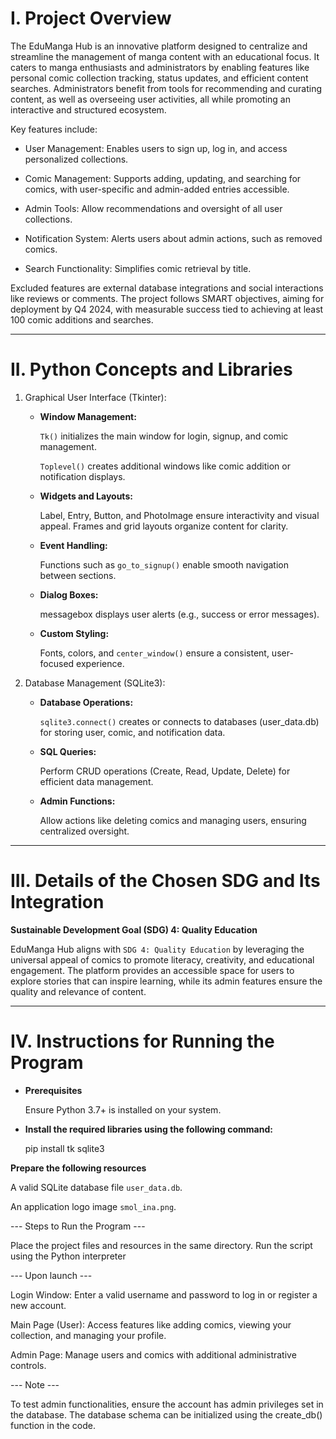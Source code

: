 # I. Project Overview

  The EduManga Hub is an innovative platform designed to centralize and streamline the management of manga content with an educational focus. It caters to manga enthusiasts and administrators by enabling features like personal comic collection tracking, status updates, and efficient content searches. Administrators benefit from tools for recommending and curating content, as well as overseeing user activities, all while promoting an interactive and structured ecosystem.

Key features include:

  - User Management: Enables users to sign up, log in, and access personalized collections.
    
  - Comic Management: Supports adding, updating, and searching for comics, with user-specific and admin-added entries accessible.
    
  - Admin Tools: Allow recommendations and oversight of all user collections.
    
  - Notification System: Alerts users about admin actions, such as removed comics.
    
  - Search Functionality: Simplifies comic retrieval by title.

Excluded features are external database integrations and social interactions like reviews or comments. The project follows SMART objectives, aiming for deployment by Q4 2024, with measurable success tied to achieving at least 100 comic additions and searches.

---

# II. Python Concepts and Libraries

1. Graphical User Interface (Tkinter):

   - **Window Management:**
   
       `Tk()` initializes the main window for login, signup, and comic management.
     
       `Toplevel()` creates additional windows like comic addition or notification displays.
   
   - **Widgets and Layouts:**
   
       Label, Entry, Button, and PhotoImage ensure interactivity and visual appeal.
       Frames and grid layouts organize content for clarity.
   
   - **Event Handling:**
   
       Functions such as `go_to_signup()` enable smooth navigation between sections.

   - **Dialog Boxes:**
   
       messagebox displays user alerts (e.g., success or error messages).

   - **Custom Styling:**
   
       Fonts, colors, and `center_window()` ensure a consistent, user-focused experience.

3. Database Management (SQLite3):

    - **Database Operations:**
   
        `sqlite3.connect()` creates or connects to databases (user_data.db) for storing user, comic, and notification data.

    - **SQL Queries:**
   
        Perform CRUD operations (Create, Read, Update, Delete) for efficient data management.

    - **Admin Functions:**
   
        Allow actions like deleting comics and managing users, ensuring centralized oversight.

---

# III. Details of the Chosen SDG and Its Integration

**Sustainable Development Goal (SDG) 4: Quality Education**


  EduManga Hub aligns with `SDG 4: Quality Education` by leveraging the universal appeal of comics to promote literacy, creativity, and educational engagement. The platform provides an accessible space for users to explore stories that can inspire learning, while its admin features ensure the quality and relevance of content.

---

# IV. Instructions for Running the Program

- **Prerequisites**

  Ensure Python 3.7+ is installed on your system.

- **Install the required libraries using the following command:**
  
  pip install tk sqlite3


**Prepare the following resources** 

A valid SQLite database file `user_data.db`.

An application logo image `smol_ina.png`.


--- Steps to Run the Program ---

Place the project files and resources in the same directory.
Run the script using the Python interpreter


--- Upon launch ---


Login Window: Enter a valid username and password to log in or register a new account.


Main Page (User): Access features like adding comics, viewing your collection, and managing your profile.


Admin Page: Manage users and comics with additional administrative controls.


--- Note ---

To test admin functionalities, ensure the account has admin privileges set in the database.
The database schema can be initialized using the create_db() function in the code.

